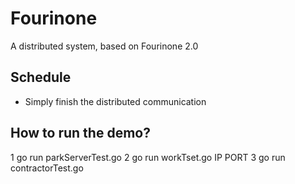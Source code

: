 # Fourinone
A distributed system, based on Fourinone 2.0

## Schedule
- Simply finish the distributed communication

## How to run the demo?
1 go run parkServerTest.go
2 go run workTset.go IP PORT
3 go run contractorTest.go
